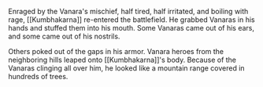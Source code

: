 Enraged by the Vanara's mischief, half tired, half irritated, and boiling with rage, [[Kumbhakarna]] re-entered the battlefield. He grabbed Vanaras in his hands and stuffed them into his mouth. Some Vanaras came out of his ears, and some came out of his nostrils.

Others poked out of the gaps in his armor. Vanara heroes from the neighboring hills leaped onto [[Kumbhakarna]]'s body. Because of the Vanaras clinging all over him, he looked like a mountain range covered in hundreds of trees.
